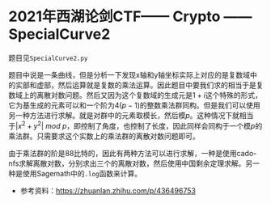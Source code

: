 # 2021年西湖论剑CTF—— Crypto —— SpecialCurve2

题目见`SpecialCurve2.py`

题目中说是一条曲线，但是分析一下发现x轴和y轴坐标实际上对应的是复数域中的实部和虚部，然后运算就是复数的乘法运算。因此题目中要我们求的相当于是复数域上的离散对数问题。然后又因为这个复数域的生成元是$1+i$这个特殊的形式，它为基生成的元素可以和一个阶为$4(p-1)$的整数乘法群同构。但是我们可以使用另一种方法进行求解。就是对群中的元素取模长，然后模$p$。这种情况下就相当于$|x^2+y^2|\ mod\ p$，即控制了角度，也控制了长度，因此同样会同构于一个模$p$的乘法群。只需要求这个实数上的乘法群的离散对数问题即可。

由于乘法群的阶是88比特的，因此有两种方法可以进行求解，一种是使用cado-nfs求解离散对数，分别求出三个的离散对数，然后使用中国剩余定理求解。另一种是使用Sagemath中的`.log`函数来计算。

* 参考资料：https://zhuanlan.zhihu.com/p/436496753